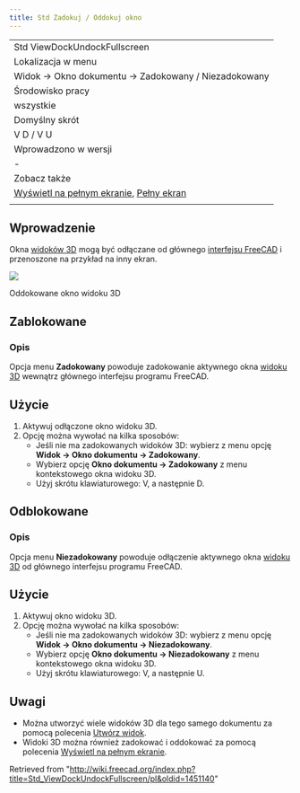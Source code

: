 ```yaml
---
title: Std Zadokuj / Oddokuj okno
---
```

|  |
| --- |
| Std ViewDockUndockFullscreen |
| Lokalizacja w menu |
| Widok → Okno dokumentu → Zadokowany / Niezadokowany |
| Środowisko pracy |
| wszystkie |
| Domyślny skrót |
| V D / V U |
| Wprowadzono w wersji |
| - |
| Zobacz także |
| [Wyświetl na pełnym ekranie](/Std_ViewFullscreen/pl "Std ViewFullscreen/pl"), [Pełny ekran](/Std_MainFullscreen/pl "Std MainFullscreen/pl") |
|  |

## Wprowadzenie

Okna [widoków 3D](/3D_view/pl "3D view/pl") mogą być odłączane od głównego [interfejsu FreeCAD](/Interface/pl "Interface/pl") i przenoszone na przykład na inny ekran.

![](/images/FinestraNonAgganciata.png)

Oddokowane okno widoku 3D

## Zablokowane

### Opis

Opcja menu **Zadokowany** powoduje zadokowanie aktywnego okna [widoku 3D](/3D_view/pl "3D view/pl") wewnątrz głównego interfejsu programu FreeCAD.

## Użycie

1. Aktywuj odłączone okno widoku 3D.
2. Opcję można wywołać na kilka sposobów:
   * Jeśli nie ma zadokowanych widoków 3D: wybierz z menu opcję **Widok → Okno dokumentu → Zadokowany**.
   * Wybierz opcję **Okno dokumentu → Zadokowany** z menu kontekstowego okna widoku 3D.
   * Użyj skrótu klawiaturowego: V, a następnie D.

## Odblokowane

### Opis

Opcja menu **Niezadokowany** powoduje odłączenie aktywnego okna [widoku 3D](/3D_view/pl "3D view/pl") od głównego interfejsu programu FreeCAD.

## Użycie

1. Aktywuj okno widoku 3D.
2. Opcję można wywołać na kilka sposobów:
   * Jeśli nie ma zadokowanych widoków 3D: wybierz z menu opcję **Widok → Okno dokumentu → Niezadokowany**.
   * Wybierz opcję **Okno dokumentu → Niezadokowany** z menu kontekstowego okna widoku 3D.
   * Użyj skrótu klawiaturowego: V, a następnie U.

## Uwagi

* Można utworzyć wiele widoków 3D dla tego samego dokumentu za pomocą polecenia [Utwórz widok](/Std_ViewCreate/pl "Std ViewCreate/pl").
* Widoki 3D można również zadokować i oddokować za pomocą polecenia [Wyświetl na pełnym ekranie](/Std_ViewFullscreen/pl "Std ViewFullscreen/pl").

Retrieved from "<http://wiki.freecad.org/index.php?title=Std_ViewDockUndockFullscreen/pl&oldid=1451140>"
